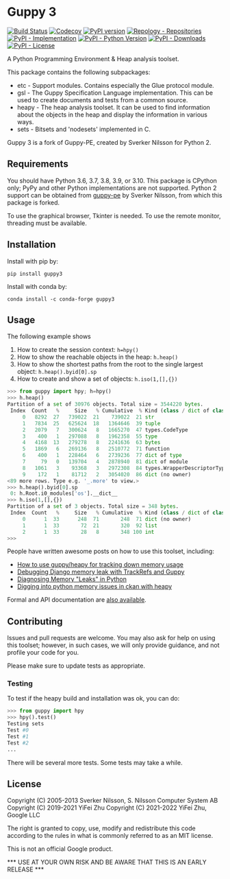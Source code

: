 # Guppy 3
[![Build Status](https://img.shields.io/github/workflow/status/zhuyifei1999/guppy3/workflow/master?label=tests)](https://github.com/zhuyifei1999/guppy3/actions/workflows/workflow.yml) [![Codecov](https://img.shields.io/codecov/c/github/zhuyifei1999/guppy3)](https://codecov.io/gh/zhuyifei1999/guppy3) [![PyPI version](https://img.shields.io/pypi/v/guppy3)](https://pypi.org/project/guppy3/) [![Repology - Repositories](https://img.shields.io/repology/repositories/python:guppy3)](https://repology.org/project/python:guppy3/versions)  
[![PyPI - Implementation](https://img.shields.io/pypi/implementation/guppy3)](https://pypi.org/project/guppy3/) [![PyPI - Python Version](https://img.shields.io/pypi/pyversions/guppy3)](https://pypi.org/project/guppy3/) [![PyPI - Downloads](https://img.shields.io/pypi/dm/guppy3)](https://pypistats.org/packages/guppy3) [![PyPI - License](https://img.shields.io/pypi/l/guppy3)](https://github.com/zhuyifei1999/guppy3/blob/master/LICENSE)

A Python Programming Environment & Heap analysis toolset.

This package contains the following subpackages:
* etc - Support modules. Contains especially the Glue protocol module.
* gsl - The Guppy Specification Language implementation. This can be used
  to create documents and tests from a common source.
* heapy - The heap analysis toolset. It can be used to find information about
  the objects in the heap and display the information in various ways.
* sets - Bitsets and 'nodesets' implemented in C.

Guppy 3 is a fork of Guppy-PE, created by Sverker Nilsson for Python 2.

## Requirements

You should have Python 3.6, 3.7, 3.8, 3.9, or 3.10. This package is CPython
only; PyPy and other Python implementations are not supported. Python 2 support
can be obtained from [guppy-pe](http://guppy-pe.sourceforge.net/) by
Sverker Nilsson, from which this package is forked.

To use the graphical browser, Tkinter is needed.
To use the remote monitor, threading must be available.

## Installation

Install with pip by:

```
pip install guppy3
```

Install with conda by:
```
conda install -c conda-forge guppy3
```

## Usage

The following example shows

1. How to create the session context: `h=hpy()`
2. How to show the reachable objects in the heap: `h.heap()`
4. How to show the shortest paths from the root to the single largest object: `h.heap().byid[0].sp`
3. How to create and show a set of objects: `h.iso(1,[],{})`

```python
>>> from guppy import hpy; h=hpy()
>>> h.heap()
Partition of a set of 30976 objects. Total size = 3544220 bytes.
 Index  Count   %     Size   % Cumulative  % Kind (class / dict of class)
     0   8292  27   739022  21    739022  21 str
     1   7834  25   625624  18   1364646  39 tuple
     2   2079   7   300624   8   1665270  47 types.CodeType
     3    400   1   297088   8   1962358  55 type
     4   4168  13   279278   8   2241636  63 bytes
     5   1869   6   269136   8   2510772  71 function
     6    400   1   228464   6   2739236  77 dict of type
     7     79   0   139704   4   2878940  81 dict of module
     8   1061   3    93368   3   2972308  84 types.WrapperDescriptorType
     9    172   1    81712   2   3054020  86 dict (no owner)
<89 more rows. Type e.g. '_.more' to view.>
>>> h.heap().byid[0].sp
 0: h.Root.i0_modules['os'].__dict__
>>> h.iso(1,[],{})
Partition of a set of 3 objects. Total size = 348 bytes.
 Index  Count   %     Size   % Cumulative  % Kind (class / dict of class)
     0      1  33      248  71       248  71 dict (no owner)
     1      1  33       72  21       320  92 list
     2      1  33       28   8       348 100 int
>>>
```

People have written awesome posts on how to use this toolset, including:
* [How to use guppy/heapy for tracking down memory usage](https://smira.ru/wp-content/uploads/2011/08/heapy.html)
* [Debugging Django memory leak with TrackRefs and Guppy](https://opensourcehacker.com/2008/03/07/debugging-django-memory-leak-with-trackrefs-and-guppy/)
* [Diagnosing Memory "Leaks" in Python](https://chase-seibert.github.io/blog/2013/08/03/diagnosing-memory-leaks-python.html)
* [Digging into python memory issues in ckan with heapy](https://leastsignificant.blogspot.com/2015/06/digging-into-python-memory-issues-in.html)

Formal and API documentation are [also available](https://zhuyifei1999.github.io/guppy3/).

## Contributing

Issues and pull requests are welcome. You may also ask for help on using this
toolset; however, in such cases, we will only provide guidance, and not profile
your code for you.

Please make sure to update tests as appropriate.

### Testing

To test if the heapy build and installation was ok, you can do:

```python
>>> from guppy import hpy
>>> hpy().test()
Testing sets
Test #0
Test #1
Test #2
...
```

There will be several more tests. Some tests may take a while.

## License

Copyright (C) 2005-2013 Sverker Nilsson, S. Nilsson Computer System AB  
Copyright (C) 2019-2021 YiFei Zhu
Copyright (C) 2021-2022 YiFei Zhu, Google LLC

The right is granted to copy, use, modify and redistribute this code
according to the rules in what is commonly referred to as an MIT
license.

This is not an official Google product.

*** USE AT YOUR OWN RISK AND BE AWARE THAT THIS IS AN EARLY RELEASE ***

